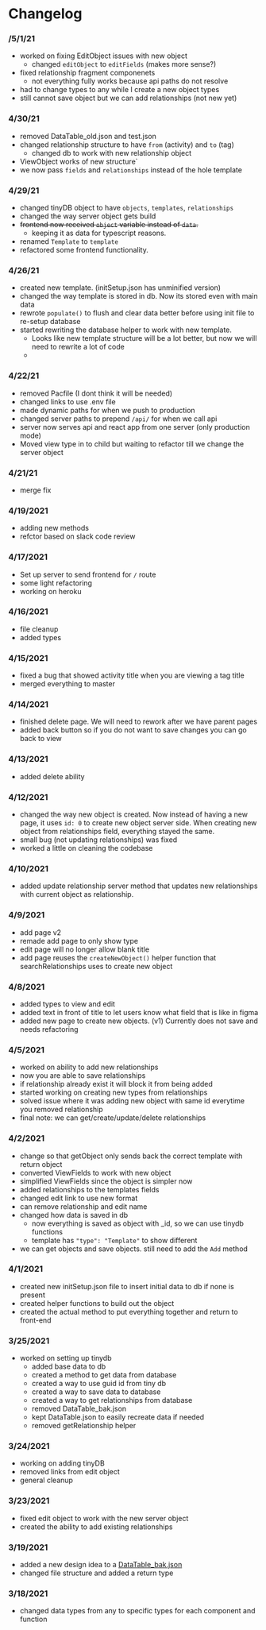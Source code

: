 # Changelog

### /5/1/21

- worked on fixing EditObject issues with new object
  - changed `editObject` to `editFields` (makes more sense?)
- fixed relationship fragment componenets
  - not everything fully works because api paths do not resolve
- had to change types to any while I create a new object types
- still cannot save object but we can add relationships (not new yet)

### 4/30/21

- removed DataTable_old.json and test.json
- changed relationship structure to have `from` (activity) and `to` (tag)
  - changed db to work with new relationship object
- ViewObject works of new structure`
- we now pass `fields` and `relationships` instead of the hole template

### 4/29/21

- changed tinyDB object to have `objects`, `templates`, `relationships`
- changed the way server object gets build
- ~~frontend now received `object` variable instead of `data`.~~
  - keeping it as data for typescript reasons.
- renamed `Template` to `template`
- refactored some frontend functionality.

### 4/26/21

- created new template. (initSetup.json has unminified version)
- changed the way template is stored in db. Now its stored even with main data
- rewrote `populate()` to flush and clear data better before using init file to re-setup database
- started rewriting the database helper to work with new template.
  - Looks like new template structure will be a lot better, but now we will need to rewrite a lot of code
  -

### 4/22/21

- removed Pacfile (I dont think it will be needed)
- changed links to use .env file
- made dynamic paths for when we push to production
- changed server paths to prepend `/api/` for when we call api
- server now serves api and react app from one server (only production mode)
- Moved view type in to child but waiting to refactor till we change the server object

### 4/21/21

- merge fix

### 4/19/2021

- adding new methods
- refctor based on slack code review

### 4/17/2021

- Set up server to send frontend for `/` route
- some light refactoring
- working on heroku

### 4/16/2021

- file cleanup
- added types

### 4/15/2021

- fixed a bug that showed activity title when you are viewing a tag title
- merged everything to master

### 4/14/2021

- finished delete page. We will need to rework after we have parent pages
- added back button so if you do not want to save changes you can go back to view

### 4/13/2021

- added delete ability

### 4/12/2021

- changed the way new object is created. Now instead of having a new page, it uses `id: 0` to create new object server side. When creating new object from relationships field, everything stayed the same.
- small bug (not updating relationships) was fixed
- worked a little on cleaning the codebase

### 4/10/2021

- added update relationship server method that updates new relationships with current object as relationship.

### 4/9/2021

- add page v2
- remade add page to only show type
- edit page will no longer allow blank title
- add page reuses the `createNewObject()` helper function that searchRelationships uses to create new object

### 4/8/2021

- added types to view and edit
- added text in front of title to let users know what field that is like in figma
- added new page to create new objects. (v1) Currently does not save and needs refactoring

### 4/5/2021

- worked on ability to add new relationships
- now you are able to save relationships
- if relationship already exist it will block it from being added
- started working on creating new types from relationships
- solved issue where it was adding new object with same id everytime you removed relationship
- final note: we can get/create/update/delete relationships

### 4/2/2021

- change so that getObject only sends back the correct template with return object
- converted ViewFields to work with new object
- simplified ViewFields since the object is simpler now
- added relationships to the templates fields
- changed edit link to use new format
- can remove relationship and edit name
- changed how data is saved in db
  - now everything is saved as object with \_id, so we can use tinydb functions
  - template has `"type": "Template"` to show different
- we can get objects and save objects. still need to add the `Add` method

### 4/1/2021

- created new initSetup.json file to insert initial data to db if none is present
- created helper functions to build out the object
- created the actual method to put everything together and return to front-end

### 3/25/2021

- worked on setting up tinydb
  - added base data to db
  - created a method to get data from database
  - created a way to use guid id from tiny db
  - created a way to save data to database
  - created a way to get relationships from database
  - removed DataTable_bak.json
  - kept DataTable.json to easily recreate data if needed
  - removed getRelationship helper

### 3/24/2021

- working on adding tinyDB
- removed links from edit object
- general cleanup

### 3/23/2021

- fixed edit object to work with the new server object
- created the ability to add existing relationships

### 3/19/2021

- added a new design idea to a [DataTable_bak.json](server/src/DataTable_bak.json)
- changed file structure and added a return type

### 3/18/2021

- changed data types from any to specific types for each component and function
